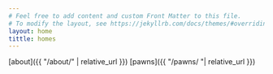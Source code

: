 ```yaml
---
# Feel free to add content and custom Front Matter to this file.
# To modify the layout, see https://jekyllrb.com/docs/themes/#overriding-theme-defaults
layout: home
tittle: homes
---
```


[about]({{ "/about/" | relative_url }})
[pawns]({{ "/pawns/ "| relative_url }})
